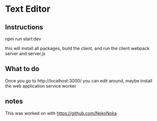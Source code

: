# Text Editor

## Instructions

npm run start:dev

this will install all packages, build the client, and run the client webpack server and server.js

## What to do

Once you go to http://localhost:3000/ you can edit around, maybe install the web application service worker

## notes

This was worked on with https://github.com/NekoNoka